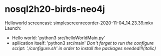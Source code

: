 # nosql2h20-birds-neo4j
Helloworld screencast: simplescreenrecorder-2020-11-04_14.23.39.mkv
Launch:
- Hello world: 'python3 src/helloWorldMain.py'
- apllication itself: 'python3 src/main'
*Don't forget to run the configure script: './configure.sh'  in order to install the packages needed!!!(italic)*
